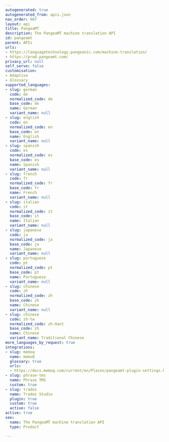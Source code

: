 ```yaml
---
autogenerated: true
autogenerated_from: apis.json
nav_order: 987
layout: api
title: PangeaMT
description: The PangeaMT machine translation API
id: pangeamt
parent: APIs
urls:
- https://languagetechnology.pangeanic.com/machine-translation/
- https://prod.pangeamt.com/
privacy_url: null
self_serve: false
customisation:
- Adaptive
- Glossary
supported_languages:
- slug: german
  code: de
  normalized_code: de
  base_code: de
  name: German
  variant_name: null
- slug: english
  code: en
  normalized_code: en
  base_code: en
  name: English
  variant_name: null
- slug: spanish
  code: es
  normalized_code: es
  base_code: es
  name: Spanish
  variant_name: null
- slug: french
  code: fr
  normalized_code: fr
  base_code: fr
  name: French
  variant_name: null
- slug: italian
  code: it
  normalized_code: it
  base_code: it
  name: Italian
  variant_name: null
- slug: japanese
  code: ja
  normalized_code: ja
  base_code: ja
  name: Japanese
  variant_name: null
- slug: portuguese
  code: pt
  normalized_code: pt
  base_code: pt
  name: Portuguese
  variant_name: null
- slug: chinese
  code: zh
  normalized_code: zh
  base_code: zh
  name: Chinese
  variant_name: null
- slug: chinese
  code: zh-tw
  normalized_code: zh-Hant
  base_code: zh
  name: Chinese
  variant_name: Traditional Chinese
more_languages_by_request: true
integrations:
- slug: memoq
  name: memoQ
  glossary: true
  urls:
  - https://docs.memoq.com/current/en/Places/pangeamt-plugin-settings.html
- slug: phrase-tms
  name: Phrase TMS
  custom: true
- slug: trados
  name: Trados Studio
  plugin: true
  custom: true
  active: false
active: true
seo:
  name: The PangeaMT machine translation API
  type: Product

---
```


